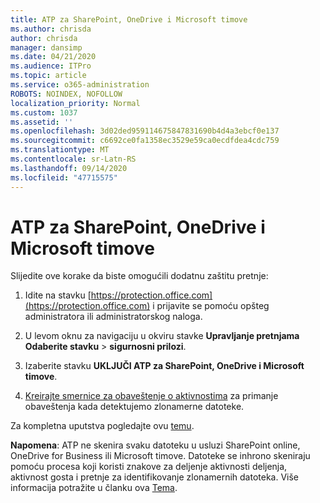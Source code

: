 ```yaml
---
title: ATP za SharePoint, OneDrive i Microsoft timove
ms.author: chrisda
author: chrisda
manager: dansimp
ms.date: 04/21/2020
ms.audience: ITPro
ms.topic: article
ms.service: o365-administration
ROBOTS: NOINDEX, NOFOLLOW
localization_priority: Normal
ms.custom: 1037
ms.assetid: ''
ms.openlocfilehash: 3d02ded959114675847831690b4d4a3ebcf0e137
ms.sourcegitcommit: c6692ce0fa1358ec3529e59ca0ecdfdea4cdc759
ms.translationtype: MT
ms.contentlocale: sr-Latn-RS
ms.lasthandoff: 09/14/2020
ms.locfileid: "47715575"
---
```

# <a name="atp-for-sharepoint-onedrive-and-microsoft-teams"></a>ATP za SharePoint, OneDrive i Microsoft timove

Slijedite ove korake da biste omogućili dodatnu zaštitu pretnje:

1. Idite na stavku [https://protection.office.com](https://protection.office.com) i prijavite se pomoću opšteg administratora ili administratorskog naloga.

2. U levom oknu za navigaciju u okviru stavke **Upravljanje pretnjama** **Odaberite stavku** \> **sigurnosni prilozi**.

3. Izaberite stavku **UKLJUČI ATP za SharePoint, OneDrive i Microsoft timove**.

4. [Kreirajte smernice za obaveštenje o aktivnostima](https://docs.microsoft.com/microsoft-365/compliance/create-activity-alerts) za primanje obaveštenja kada detektujemo zlonamerne datoteke.

Za kompletna uputstva pogledajte ovu [temu](https://docs.microsoft.com/microsoft-365/security/office-365-security/turn-on-atp-for-spo-odb-and-teams).

**Napomena**: ATP ne skenira svaku datoteku u usluzi SharePoint online, OneDrive for Business ili Microsoft timove. Datoteke se inhrono skeniraju pomoću procesa koji koristi znakove za deljenje aktivnosti deljenja, aktivnost gosta i pretnje za identifikovanje zlonamernih datoteka. Više informacija potražite u članku ova [Tema](https://docs.microsoft.com/microsoft-365/security/office-365-security/atp-for-spo-odb-and-teams).
